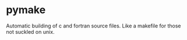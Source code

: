 pymake
======

Automatic building of c and fortran source files. Like a makefile for those not suckled on unix.
